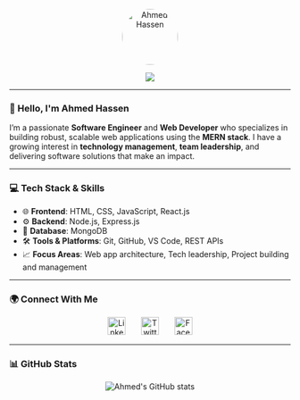 
<p align="center">
  <a href="https://github.com/Ahmedhassen01">
    <img src="https://github.com/user-attachments/assets/7786e4af-00b8-46b4-95b3-eda55c1f2f9b" alt="Ahmed Hassen" width="100" height="100" style="border-radius: 100%;" />
  </a>
</p>

<p align="center">
  <a href="https://github.com/Ahmedhassen01/Ahmedhassen01">
    <img src="https://readme-typing-svg.demolab.com/?lines=Full-stack%20MERN%20Developer;Passionate%20about%20Tech%20Leadership;Web%20Engineer%20with%20a%20vision;Always%20learning%20and%20building!&font=Fira%20Code&center=true&width=500&height=45&color=00c9a7&vCenter=true&pause=1000&size=22" />
  </a>
</p>

---

### 👋 Hello, I'm Ahmed Hassen

I’m a passionate **Software Engineer** and **Web Developer** who specializes in building robust, scalable web applications using the **MERN stack**. I have a growing interest in **technology management**, **team leadership**, and delivering software solutions that make an impact.

---

### 💻 Tech Stack & Skills

- 🌐 **Frontend**: HTML, CSS, JavaScript, React.js
- ⚙️ **Backend**: Node.js, Express.js
- 🧠 **Database**: MongoDB
- 🛠️ **Tools & Platforms**: Git, GitHub, VS Code, REST APIs
- 📈 **Focus Areas**: Web app architecture, Tech leadership, Project building and management

---

### 🌍 Connect With Me

<p align="center">
  <a href="https://www.linkedin.com/in/ahmed-hassen-se"><img width="32px" alt="LinkedIn" title="LinkedIn" src="https://i.imgur.com/yRpa1dQ.png"/></a>
  &#8287;&#8287;&#8287;&#8287;&#8287;
  <a href="https://x.com/Zaamb55"><img width="32px" alt="Twitter" title="Twitter" src="https://i.imgur.com/AixJgnm.png"/></a>
  &#8287;&#8287;&#8287;&#8287;&#8287;
  <a href="https://www.facebook.com/share/1aA3GFcYMv/"><img width="32px" alt="Facebook" title="Facebook" src="https://i.imgur.com/fep1WsG.png"/></a>
</p>

---

### 📊 GitHub Stats

<p align="center">
  <img src="https://github-readme-stats.vercel.app/api?username=Ahmedhassen01&show_icons=true&theme=radical" alt="Ahmed's GitHub stats" />
</p>
<!--
<p align="center">
  <img src="https://github-readme-streak-stats.herokuapp.com/?user=Ahmedhassen01&theme=radical" alt="Ahmed's GitHub streak" />
</p>
### 🚀 Let's Build the Future
> *"Building web experiences, managing tech strategies, and always pushing boundaries."*

-->
